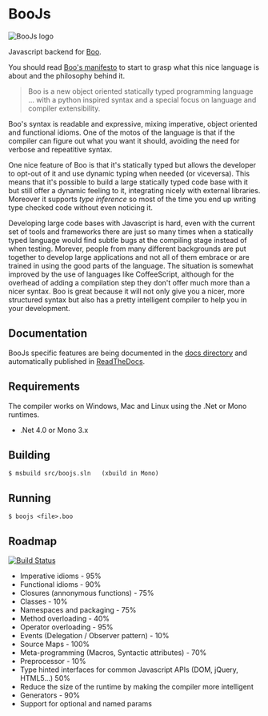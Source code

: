 # BooJs

![BooJs logo](https://raw.github.com/drslump/boojs/master/extras/logo.png)

Javascript backend for [Boo](http://boo.codehaus.org).

You should read [Boo's manifesto](http://boo.codehaus.org/BooManifesto.pdf) to 
start to grasp what this nice language is about and the philosophy behind it.

> Boo is a new object oriented statically typed programming language ... with a
  python inspired syntax and a special focus on language and compiler extensibility.

Boo's syntax is readable and expressive, mixing imperative, object oriented 
and functional idioms. One of the motos of the language is that if the compiler 
can figure out what you want it should, avoiding the need for verbose and 
repeatitive syntax.

One nice feature of Boo is that it's statically typed but allows the developer to 
opt-out of it and use dynamic typing when needed (or viceversa). This means that 
it's possible to build a large statically typed code base with it but still offer 
a dynamic feeling to it, integrating nicely with external libraries. Moreover it 
supports _type inference_ so most of the time you end up writing type checked code 
without even noticing it.

Developing large code bases with Javascript is hard, even with the current set of 
tools and frameworks there are just so many times when a statically typed language 
would find subtle bugs at the compiling stage instead of when testing. Morever, 
people from many different backgrounds are put together to develop large applications 
and not all of them embrace or are trained in using the good parts of the language. 
The situation is somewhat improved by the use of languages like CoffeeScript, although 
for the overhead of adding a compilation step they don't offer much more than a nicer 
syntax. Boo is great because it will not only give you a nicer, more structured syntax 
but also has a pretty intelligent compiler to help you in your development.

## Documentation

BooJs specific features are being documented in the [docs directory](/drslump/boojs/tree/master/docs) 
and automatically published in [ReadTheDocs](http://boojs.readthedocs.org).

## Requirements

The compiler works on Windows, Mac and Linux using the .Net or Mono runtimes.

  - .Net 4.0 or Mono 3.x

## Building

    $ msbuild src/boojs.sln   (xbuild in Mono)

## Running

    $ boojs <file>.boo

## Roadmap

[![Build Status](https://travis-ci.org/drslump/BooJS.png)](https://travis-ci.org/drslump/BooJS)

  - Imperative idioms - 95%
  - Functional idioms - 90%
  - Closures (annonymous functions) - 75%
  - Classes - 10%
  - Namespaces and packaging - 75%
  - Method overloading - 40%
  - Operator overloading - 95%
  - Events (Delegation / Observer pattern) - 10%
  - Source Maps - 100%
  - Meta-programming (Macros, Syntactic attributes) - 70%
  - Preprocessor - 10%
  - Type hinted interfaces for common Javascript APIs (DOM, jQuery, HTML5...) 50%
  - Reduce the size of the runtime by making the compiler more intelligent
  - Generators - 90%
  - Support for optional and named params

